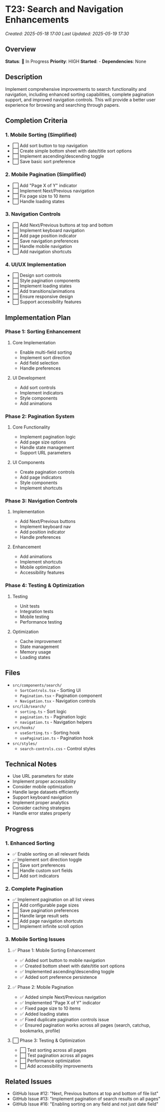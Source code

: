 # T23: Search and Navigation Enhancements
*Created: 2025-05-18 17:00*
*Last Updated: 2025-05-19 17:30*

## Overview
**Status**: 🔄 In Progress
**Priority**: HIGH
**Started**: -
**Dependencies**: None

## Description
Implement comprehensive improvements to search functionality and navigation, including enhanced sorting capabilities, complete pagination support, and improved navigation controls. This will provide a better user experience for browsing and searching through papers.

## Completion Criteria

### 1. Mobile Sorting (Simplified)
- ⬜ Add sort button to top navigation
- ⬜ Create simple bottom sheet with date/title sort options
- ⬜ Implement ascending/descending toggle
- ⬜ Save basic sort preference

### 2. Mobile Pagination (Simplified)
- ⬜ Add "Page X of Y" indicator
- ⬜ Implement Next/Previous navigation
- ⬜ Fix page size to 10 items
- ⬜ Handle loading states

### 3. Navigation Controls
- ⬜ Add Next/Previous buttons at top and bottom
- ⬜ Implement keyboard navigation
- ⬜ Add page position indicator
- ⬜ Save navigation preferences
- ⬜ Handle mobile navigation
- ⬜ Add navigation shortcuts

### 4. UI/UX Implementation
- ⬜ Design sort controls
- ⬜ Style pagination components
- ⬜ Implement loading states
- ⬜ Add transitions/animations
- ⬜ Ensure responsive design
- ⬜ Support accessibility features

## Implementation Plan

### Phase 1: Sorting Enhancement
1. Core Implementation
   - Enable multi-field sorting
   - Implement sort direction
   - Add field selection
   - Handle preferences

2. UI Development
   - Add sort controls
   - Implement indicators
   - Style components
   - Add animations

### Phase 2: Pagination System
1. Core Functionality
   - Implement pagination logic
   - Add page size options
   - Handle state management
   - Support URL parameters

2. UI Components
   - Create pagination controls
   - Add page indicators
   - Style components
   - Implement shortcuts

### Phase 3: Navigation Controls
1. Implementation
   - Add Next/Previous buttons
   - Implement keyboard nav
   - Add position indicator
   - Handle preferences

2. Enhancement
   - Add animations
   - Implement shortcuts
   - Mobile optimization
   - Accessibility features

### Phase 4: Testing & Optimization
1. Testing
   - Unit tests
   - Integration tests
   - Mobile testing
   - Performance testing

2. Optimization
   - Cache improvement
   - State management
   - Memory usage
   - Loading states

## Files
- `src/components/search/`
  - `SortControls.tsx` - Sorting UI
  - `Pagination.tsx` - Pagination component
  - `Navigation.tsx` - Navigation controls
- `src/lib/search/`
  - `sorting.ts` - Sort logic
  - `pagination.ts` - Pagination logic
  - `navigation.ts` - Navigation helpers
- `src/hooks/`
  - `useSorting.ts` - Sorting hook
  - `usePagination.ts` - Pagination hook
- `src/styles/`
  - `search-controls.css` - Control styles

## Technical Notes
- Use URL parameters for state
- Implement proper accessibility
- Consider mobile optimization
- Handle large datasets efficiently
- Support keyboard navigation
- Implement proper analytics
- Consider caching strategies
- Handle error states properly

## Progress

### 1. Enhanced Sorting
- ✅ Enable sorting on all relevant fields
- ✅ Implement sort direction toggle
- ⬜ Save sort preferences
- ⬜ Handle custom sort fields
- ⬜ Add sort indicators

### 2. Complete Pagination
- ✅ Implement pagination on all list views
- ⬜ Add configurable page sizes
- ⬜ Save pagination preferences
- ⬜ Handle large result sets
- ⬜ Add page navigation shortcuts
- ⬜ Implement infinite scroll option

### 3. Mobile Sorting Issues

1. ✅ Phase 1: Mobile Sorting Enhancement
   - ✅ Added sort button to mobile navigation
   - ✅ Created bottom sheet with date/title sort options
   - ✅ Implemented ascending/descending toggle
   - ✅ Added sort preference persistence

2. ✅ Phase 2: Mobile Pagination
   - ✅ Added simple Next/Previous navigation
   - ✅ Implemented "Page X of Y" indicator
   - ✅ Fixed page size to 10 items
   - ✅ Added loading states
   - ✅ Fixed duplicate pagination controls issue
   - ✅ Ensured pagination works across all pages (search, catchup, bookmarks, profile)

3. ⬜ Phase 3: Testing & Optimization
   - ⬜ Test sorting across all pages
   - ⬜ Test pagination across all pages
   - ⬜ Performance optimization
   - ⬜ Add accessibility improvements

## Related Issues
- GitHub Issue #12: "Next, Previous buttons at top and bottom of file list"
- GitHub Issue #13: "Implement pagination of search results on all pages"
- GitHub Issue #16: "Enabling sorting on any field and not just date field"